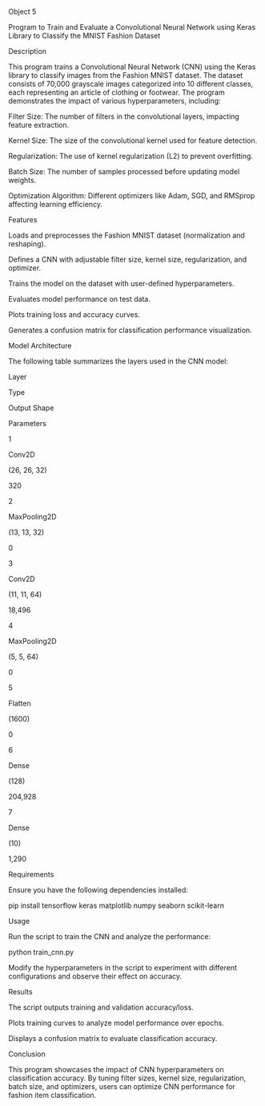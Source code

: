 Object 5

Program to Train and Evaluate a Convolutional Neural Network using Keras Library to Classify the MNIST Fashion Dataset

Description

This program trains a Convolutional Neural Network (CNN) using the Keras library to classify images from the Fashion MNIST dataset. The dataset consists of 70,000 grayscale images categorized into 10 different classes, each representing an article of clothing or footwear. The program demonstrates the impact of various hyperparameters, including:

Filter Size: The number of filters in the convolutional layers, impacting feature extraction.

Kernel Size: The size of the convolutional kernel used for feature detection.

Regularization: The use of kernel regularization (L2) to prevent overfitting.

Batch Size: The number of samples processed before updating model weights.

Optimization Algorithm: Different optimizers like Adam, SGD, and RMSprop affecting learning efficiency.

Features

Loads and preprocesses the Fashion MNIST dataset (normalization and reshaping).

Defines a CNN with adjustable filter size, kernel size, regularization, and optimizer.

Trains the model on the dataset with user-defined hyperparameters.

Evaluates model performance on test data.

Plots training loss and accuracy curves.

Generates a confusion matrix for classification performance visualization.

Model Architecture

The following table summarizes the layers used in the CNN model:

Layer

Type

Output Shape

Parameters

1

Conv2D

(26, 26, 32)

320

2

MaxPooling2D

(13, 13, 32)

0

3

Conv2D

(11, 11, 64)

18,496

4

MaxPooling2D

(5, 5, 64)

0

5

Flatten

(1600)

0

6

Dense

(128)

204,928

7

Dense

(10)

1,290

Requirements

Ensure you have the following dependencies installed:

pip install tensorflow keras matplotlib numpy seaborn scikit-learn

Usage

Run the script to train the CNN and analyze the performance:

python train_cnn.py

Modify the hyperparameters in the script to experiment with different configurations and observe their effect on accuracy.

Results

The script outputs training and validation accuracy/loss.

Plots training curves to analyze model performance over epochs.

Displays a confusion matrix to evaluate classification accuracy.

Conclusion

This program showcases the impact of CNN hyperparameters on classification accuracy. By tuning filter sizes, kernel size, regularization, batch size, and optimizers, users can optimize CNN performance for fashion item classification.

